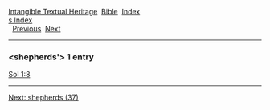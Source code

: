 [Intangible Textual Heritage](../../index)  [Bible](../index) 
[Index](index)   
[s Index](_s_)  
  [Previous](c10229)  [Next](c10231) 

------------------------------------------------------------------------

### &lt;shepherds'&gt; 1 entry

[Sol 1:8](../kjv/sol001.htm#008)  

------------------------------------------------------------------------

[Next: shepherds (37)](c10231)
